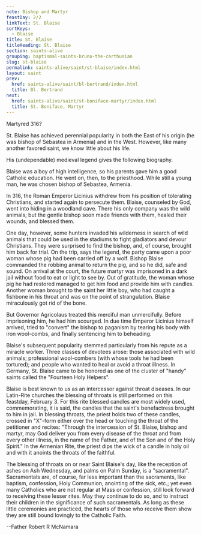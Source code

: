 ```yaml
---
note: Bishop and Martyr
feastDay: 2/2
linkText: St. Blaise
sortKeys:
  - Blaise
title: St. Blaise
titleHeading: St. Blaise
section: saints-alive
grouping: baptismal-saints-bruno-the-carthusian
slug: st-blaise
permalink: saints-alive/saint/st-blaise/index.html
layout: saint
prev:
  href: saints-alive/saint/bl-bertrand/index.html
  title: Bl. Bertrand
next:
  href: saints-alive/saint/st-boniface-martyr/index.html
  title: St. Boniface, Martyr
---
```

Martyred 316?

St. Blaise has achieved perennial popularity in both the East of his origin (he was bishop of Sebastea in Armenia) and in the West. However, like many another favored saint, we know little about his life.

His (undependable) medieval legend gives the following biography.

Blaise was a boy of high intelligence, so his parents gave him a good Catholic education. He went on, then, to the priesthood. While still a young man, he was chosen bishop of Sebastea, Armenia.

In 316, the Roman Emperor Licinius withdrew from his position of tolerating Christians, and started again to persecute them. Blaise, counseled by God, went into hiding in a woodland cave. There his only company was the wild animals; but the gentle bishop soon made friends with them, healed their wounds, and blessed them.

One day, however, some hunters invaded his wilderness in search of wild animals that could be used in the stadiums to fight gladiators and devour Christians. They were surprised to find the bishop, and, of course, brought him back for trial. On the trip, says the legend, the party came upon a poor woman whose pig had been carried off by a wolf. Bishop Blaise commanded the robbing animal to return the pig, and so he did, safe and sound. On arrival at the court, the future martyr was imprisoned in a dark jail without food to eat or light to see by. Out of gratitude, the woman whose pig he had restored managed to get him food and provide him with candles. Another woman brought to the saint her little boy, who had caught a fishbone in his throat and was on the point of strangulation. Blaise miraculously got rid of the bone.

But Governor Agricolaus treated this merciful man unmercifully. Before imprisoning him, he had him scourged. In due time Emperor Licinius himself arrived, tried to "convert" the bishop to paganism by tearing his body with iron wool-combs, and finally sentencing him to beheading.

Blaise's subsequent popularity stemmed particularly from his repute as a miracle worker. Three classes of devotees arose: those associated with wild animals; professional wool-combers (with whose tools he had been tortured); and people who wanted to heal or avoid a throat illness. In Germany, St. Blaise came to be honored as one of the cluster of "handy" saints called the "Fourteen Holy Helpers".

Blaise is best known to us as an intercessor against throat diseases. In our Latin-Rite churches the blessing of throats is still performed on this feastday, February 3. For this rite blessed candles are most widely used, commemorating, it is said, the candles that the saint's benefactress brought to him in jail. In blessing throats, the priest holds two of these candles, crossed in "X"-form either over the head or touching the throat of the petitioner and recites: "Through the intercession of St. Blaise, bishop and martyr, may God deliver you from every disease of the throat and from every other illness, in the name of the Father, and of the Son and of the Holy Spirit." In the Armenian Rite, the priest dips the wick of a candle in holy oil and with it anoints the throats of the faithful.

The blessing of throats on or near Saint Blaise's day, like the reception of ashes on Ash Wednesday, and palms on Palm Sunday, is a "sacramental". Sacramentals are, of course, far less important than the sacraments, like baptism, confession, Holy Communion, anointing of the sick, etc.; yet even many Catholics who are not regular at Mass or confession, still look forward to receiving these lesser rites. May they continue to do so, and to instruct their children in the significance of such sacramentals. As long as these little ceremonies are practiced, the hearts of those who receive them show they are still bound lovingly to the Catholic Faith.

\--Father Robert R McNamara